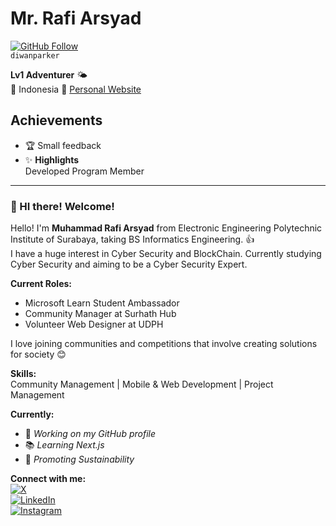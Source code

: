 # Mr. Rafi Arsyad
[![GitHub Follow](https://img.shields.io/github/followers/DiwanParker?label=Follow&style=social)](https://github.com/DiwanParker)  
`diwanparker`

**Lv1 Adventurer** 🌤  
📍 Indonesia
🔗 [Personal Website](https://nikxherrera.github.io/)  

## Achievements
- 🏆 Small feedback
- ✨ **Highlights**  
  Developed Program Member

---

### 👋 HI there! Welcome!
Hello! I'm **Muhammad Rafi Arsyad** from Electronic Engineering Polytechnic Institute of Surabaya, taking BS Informatics Engineering. 👍  
I have a huge interest in Cyber Security and BlockChain. Currently studying Cyber Security and aiming to be a Cyber Security Expert.  

**Current Roles:**  
- Microsoft Learn Student Ambassador  
- Community Manager at Surhath Hub  
- Volunteer Web Designer at UDPH  

I love joining communities and competitions that involve creating solutions for society 😊  

**Skills:**  
Community Management | Mobile & Web Development | Project Management  

**Currently:**  
- 🔨 *Working on my GitHub profile*  
- 📚 *Learning Next.js*  
- 🌱 *Promoting Sustainability*  

**Connect with me:**  
[![X](https://img.shields.io/badge/Twitter-@nickberries-1DA1F2?logo=twitter)](https://twitter.com/nickberries)  
[![LinkedIn](https://img.shields.io/badge/LinkedIn-Nikka_Herrera-0077B5?logo=linkedin)](https://www.linkedin.com/in/muhammad-rafi-arsyad)  
[![Instagram](https://img.shields.io/badge/Instagram-@nickberries-E4405F?logo=instagram)](https://instagram.com/_arsade_)  
